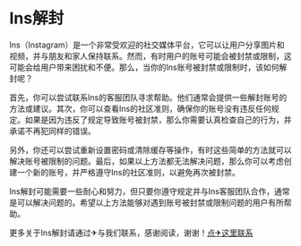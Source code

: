 # Ins解封

Ins（Instagram）是一个非常受欢迎的社交媒体平台，它可以让用户分享图片和视频，并与朋友和家人保持联系。然而，有时用户的账号可能会被封禁或限制，这可能会给用户带来困扰和不便。那么，当你的Ins账号被封禁或限制时，该如何解封呢？

首先，你可以尝试联系Ins的客服团队寻求帮助。他们通常会提供一些解封账号的方法或建议。其次，你可以查看Ins的社区准则，确保你的账号没有违反任何规定。如果是因为违反了规定导致账号被封禁，那么你需要认真检查自己的行为，并承诺不再犯同样的错误。

另外，你还可以尝试重新设置密码或清除缓存等操作，有时这些简单的方法就可以解决账号被限制的问题。最后，如果以上方法都无法解决问题，那么你可以考虑创建一个新的账号，并严格遵守Ins的社区准则，以避免再次被封禁。

Ins解封可能需要一些耐心和努力，但只要你遵守规定并与Ins客服团队合作，通常是可以解决问题的。希望以上方法能够对遇到账号被封禁或限制问题的用户有所帮助。

更多关于Ins解封请通过✈与我们联系，感谢阅读，谢谢！[点✈这里联系](https://add.k02.cc)